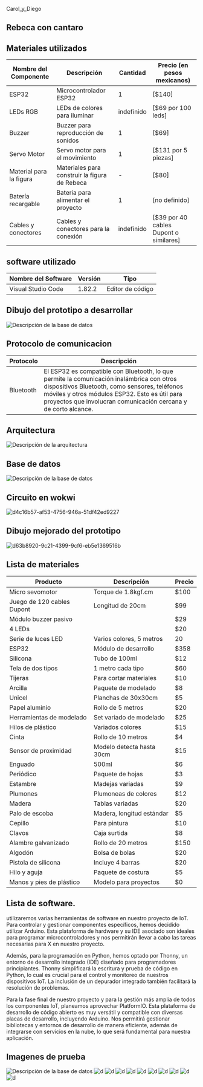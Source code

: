 Carol_y_Diego
## Rebeca con cantaro 
## Materiales utilizados 

| Nombre del Componente | Descripción                   | Cantidad      | Precio (en pesos mexicanos) |
| ---------------------- | ------------------------------ | ------------- | -------------------------- |
| ESP32                  | Microcontrolador ESP32         | 1             | [$140]                     |
| LEDs RGB               | LEDs de colores para iluminar  | indefinido    | [$69 por 100 leds]          |
| Buzzer                 | Buzzer para reproducción de sonidos | 1          | [$69]                      |
| Servo Motor            | Servo motor para el movimiento | 1             | [$131 por 5 piezas]         |
| Material para la figura| Materiales para construir la figura de Rebeca | - | [$80]                      |
| Batería recargable     | Batería para alimentar el proyecto | 1           | [no definido]               |
| Cables y conectores    | Cables y conectores para la conexión | indefinido | [$39 por 40 cables Dupont o similares] |
## software utilizado
| Nombre del Software  | Versión   | Tipo             |
| -------------------- | --------- | ---------------- |
| Visual Studio Code   | 1.82.2    | Editor de código |
## Dibujo del prototipo a desarrollar
![Descripción de la base de datos](https://github.com/car-o-l-i/Caro_y_Diegue/blob/main/rebecacc.png)

## Protocolo de comunicacion
| Protocolo  | Descripción                                                                                           |
| ---------- | ----------------------------------------------------------------------------------------------------- |
| Bluetooth  | El ESP32 es compatible con Bluetooth, lo que permite la comunicación inalámbrica con otros dispositivos Bluetooth, como sensores, teléfonos móviles y otros módulos ESP32. Esto es útil para proyectos que involucran comunicación cercana y de corto alcance. |

## Arquitectura
![Descripción de la arquitectura](https://github.com/car-o-l-i/Caro_y_Diegue/blob/main/Colorful%20Clean%20Project%20Planning%20Concept%20Map%20Graph.png)

## Base de datos 
![Descripción de la base de datos](https://github.com/car-o-l-i/Caro_y_Diegue/blob/main/diagramaRebeca_Cantaro.png)

## Circuito en wokwi
![d4c16b57-af53-4756-946a-51df42ed9227](https://github.com/car-o-l-i/Caro_y_Diegue/assets/143035138/6dcd8dd0-6575-4ec3-bc1c-8ce21674d1ab)

##  Dibujo mejorado del prototipo
![d63b8920-9c21-4399-9cf6-eb5e1369516b](https://github.com/car-o-l-i/Caro_y_Diegue/assets/143035138/0e552f81-e0a0-493b-9985-778d0631fd30)

## Lista de materiales

| Producto                     | Descripción                | Precio |
|------------------------------|----------------------------|--------|
| Micro sevomotor              | Torque de 1.8kgf.cm        | $100    |
| Juego de 120 cables Dupont   | Longitud de 20cm           | $99    |
| Módulo buzzer pasivo         |                            | $29    |
| 4 LEDs                       |                            | $20    |
| Serie de luces LED           | Varios colores, 5 metros   | 20    |
| ESP32                        | Módulo de desarrollo       | $358    |
| Silicona                      | Tubo de 100ml              | $12    |
| Tela de dos tipos            | 1 metro cada tipo          | $60    |
| Tijeras                      | Para cortar materiales     | $10    |
| Arcilla                      | Paquete de modelado        | $8     |
| Unicel                       | Planchas de 30x30cm        | $5     |
| Papel aluminio               | Rollo de 5 metros          | $20     |
| Herramientas de modelado     | Set variado de modelado    | $25    |
| Hilos de plástico            | Variados colores           | $15    |
| Cinta                        | Rollo de 10 metros         | $4     |
| Sensor de proximidad         | Modelo detecta hasta 30cm  | $15    |
| Enguado                       | 500ml                      | $6     |
| Periódico                    | Paquete de hojas           | $3     |
| Estambre                     | Madejas variadas           | $9     |
| Plumones                     | Plumoneas de colores         | $12    |
| Madera                       | Tablas variadas            | $20    |
| Palo de escoba               | Madera, longitud estándar  | $5     |
| Cepillo                      | Para pintura               | $10     |
| Clavos                       | Caja surtida               | $8     |
| Alambre galvanizado          | Rollo de 20 metros         | $150    |
| Algodón                      | Bolsa de bolas             | $20     |
| Pistola de silicona          | Incluye 4 barras           | $20    |
| Hilo y aguja                 | Paquete de costura         | $5     |
| Manos y pies de plástico      | Modelo para proyectos      | $0    |


##  Lista de software.
utilizaremos varias herramientas de software en nuestro proyecto de IoT. Para controlar y gestionar componentes específicos, hemos decidido utilizar Arduino. Esta plataforma de hardware y su IDE asociado son ideales para programar microcontroladores y nos permitirán llevar a cabo las tareas necesarias para X en nuestro proyecto.

Además, para la programación en Python, hemos optado por Thonny, un entorno de desarrollo integrado (IDE) diseñado para programadores principiantes. Thonny simplificará la escritura y prueba de código en Python, lo cual es crucial para el control y monitoreo de nuestros dispositivos IoT. La inclusión de un depurador integrado también facilitará la resolución de problemas.

Para la fase final de nuestro proyecto y para la gestión más amplia de todos los componentes IoT, planeamos aprovechar PlatformIO. Esta plataforma de desarrollo de código abierto es muy versátil y compatible con diversas placas de desarrollo, incluyendo Arduino. Nos permitirá gestionar bibliotecas y entornos de desarrollo de manera eficiente, además de integrarse con servicios en la nube, lo que será fundamental para nuestra aplicación.

##  Imagenes de prueba
![Descripción de la base de datos](https://github.com/car-o-l-i/Caro_y_Diegue/blob/main/rebecacc.png)
![d](p1.jpeg)
![d]((p2.jpg))
![d]((p3.jpg))
![d]((p4.jpg))
![d]((p5.jpg))
![d]((p6.jpg))
![d]((p7.jpg))
![d]((p8.jpg))
![d]((p9.jpg))
![d]((p10.jpg))




